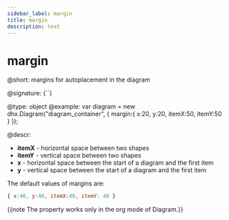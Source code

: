 ```yaml
---
sidebar_label: margin
title: margin
description: text
---
```


# margin

@short: margins for autoplacement in the diagram

@signature: {``}

@type: object
@example:
var diagram = new dhx.Diagram("diagram_container", { 
    margin:{
        x:20, y:20,
        itemX:50, itemY:50
    }
});


@descr:

- **itemX** - horizontal space between two shapes
- **itemY** - vertical space between two shapes
- **x** - horizontal space between the start of a diagram and the first item
- **y** - vertical space between the start of a diagram and the first item

The default values of margins are: 

~~~js
{ x:40, y:40, itemX:40, itemY: 40 }
~~~

{{note The property works only in the org mode of Diagram.}}